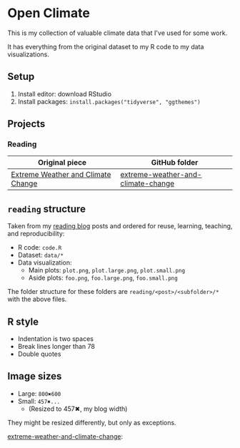 Open Climate
============
This is my collection of valuable climate data that I've used for some work.

It has everything from the original dataset to my R code to my data visualizations.

Setup
-----
1. Install editor: download RStudio
2. Install packages: `install.packages("tidyverse", "ggthemes")`

Projects
--------

### Reading ###

Original piece | GitHub folder
---------------|--------------
[Extreme Weather and Climate Change][] | [extreme-weather-and-climate-change][]

`reading` structure
-------------------
Taken from my [reading blog][] posts and ordered for reuse, learning, teaching, and reproducibility:

* R code: `code.R`
* Dataset: `data/*`
* Data visualization:
    - Main plots: `plot.png`, `plot.large.png`, `plot.small.png`
    - Aside plots: `foo.png`, `foo.large.png`, `foo.small.png`

The folder structure for these folders are `reading/<post>/<subfolder>/*` with the above files.

R style
-------
* Indentation is two spaces
* Break lines longer than 78
* Double quotes

Image sizes
-----------
* Large: `800✖600`
* Small: `457✖...`
    - (Resized to 457✖, my blog width)

They might be resized differently, but only as exceptions.


[Extreme Weather and Climate Change]: https://ndarville.com/reading/extreme-weather-and-climate-change/
[extreme-weather-and-climate-change]: https://github.com/ndarville/open-climate/tree/master/reading/extreme-weather-and-climate-change
[reading blog]: https://ndarville.com/reading
[extreme-weather-and-climate-change]:
